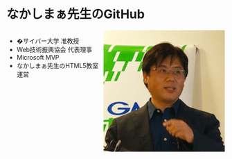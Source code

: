 <style>
  .flex{display:flex;}
  .flex *{flex:1;}
</style>

<h1>なかしまぁ先生のGitHub</h1>

<div class="flex">

   <ul>
    <li>�サイバー大学 准教授</li>
    <li>Web技術振興協会 代表理事</li>
    <li>Microsoft MVP</li>
    <li>なかしまぁ先生のHTML5教室 運営</li>
  </ul>

  <img src="nakashimmer.png" alt="nakashimmer">
  
</div>
<!--
**nakashimmer/nakashimmer** is a ✨ _special_ ✨ repository because its `README.md` (this file) appears on your GitHub profile.

Here are some ideas to get you started:

- 🔭 I’m currently working on ...
- 🌱 I’m currently learning ...
- 👯 I’m looking to collaborate on ...
- 🤔 I’m looking for help with ...
- 💬 Ask me about ...
- 📫 How to reach me: ...
- 😄 Pronouns: ...
- ⚡ Fun fact: ...
-->

